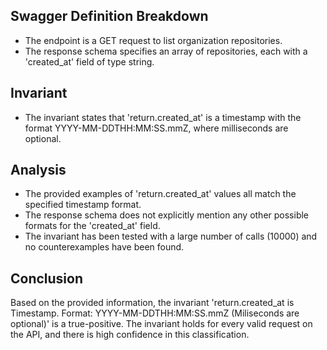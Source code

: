 ## Swagger Definition Breakdown
- The endpoint is a GET request to list organization repositories.
- The response schema specifies an array of repositories, each with a 'created_at' field of type string.

## Invariant
- The invariant states that 'return.created_at' is a timestamp with the format YYYY-MM-DDTHH:MM:SS.mmZ, where milliseconds are optional.

## Analysis
- The provided examples of 'return.created_at' values all match the specified timestamp format.
- The response schema does not explicitly mention any other possible formats for the 'created_at' field.
- The invariant has been tested with a large number of calls (10000) and no counterexamples have been found.

## Conclusion
Based on the provided information, the invariant 'return.created_at is Timestamp. Format: YYYY-MM-DDTHH:MM:SS.mmZ (Miliseconds are optional)' is a true-positive. The invariant holds for every valid request on the API, and there is high confidence in this classification.
